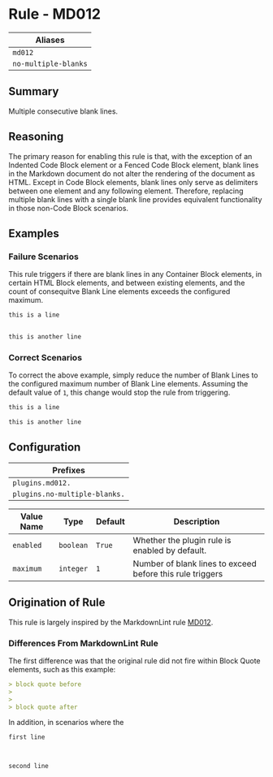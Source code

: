 # Rule - MD012

| Aliases |
| --- |
| `md012` |
| `no-multiple-blanks` |

## Summary

Multiple consecutive blank lines.

## Reasoning

The primary reason for enabling this rule is that, with the exception of an
Indented Code Block element or a Fenced Code Block element, blank lines in
the Markdown document do not alter the rendering of the document as HTML. Except
in Code Block elements, blank lines only serve as delimiters between one element
and any following element.  Therefore, replacing multiple blank lines with a
single blank line provides equivalent functionality in those non-Code Block scenarios.

## Examples

### Failure Scenarios

This rule triggers if there are blank lines in any Container Block elements, in
certain HTML Block elements, and between existing elements, and the count of
consequitve Blank Line elements exceeds the configured maximum.

```Markdown
this is a line


this is another line
```

### Correct Scenarios

To correct the above example, simply reduce the number of Blank Lines to
the configured maximum number of Blank Line elements.  Assuming the default
value of `1`, this change would stop the rule from triggering.

```Markdown
this is a line

this is another line
```

## Configuration

| Prefixes |
| --- |
| `plugins.md012.` |
| `plugins.no-multiple-blanks.` |

| Value Name | Type | Default | Description |
| -- | -- | -- | -- |
| `enabled` | `boolean` | `True` | Whether the plugin rule is enabled by default. |
| `maximum` | `integer` | `1` | Number of blank lines to exceed before this rule triggers |

## Origination of Rule

This rule is largely inspired by the MarkdownLint rule
[MD012](https://github.com/DavidAnson/markdownlint/blob/main/doc/Rules.md#md012---multiple-consecutive-blank-lines).

### Differences From MarkdownLint Rule

The first difference was that the original rule did not fire within Block Quote elements, such
as this example:

```Markdown
> block quote before
>
>
> block quote after
```

In addition, in scenarios where the 

```Markdown
first line



second line
```

